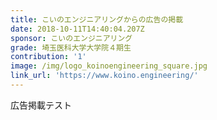```yaml
---
title: こいのエンジニアリングからの広告の掲載
date: 2018-10-11T14:40:04.207Z
sponsor: こいのエンジニアリング
grade: 埼玉医科大学大学院４期生
contribution: '1'
image: /img/logo_koinoengineering_square.jpg
link_url: 'https://www.koino.engineering/'
---
```

広告掲載テスト
